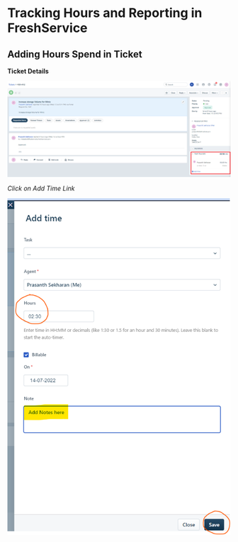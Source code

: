 # Tracking Hours and Reporting in FreshService

## Adding Hours Spend in Ticket
**Ticket Details**

![Ticket Details](../Images/Time_Tracking.png)

*Click on Add Time Link*

![Add Time](../Images/Add_Time.png)